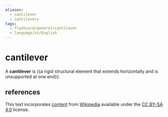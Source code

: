 ```yaml
---
aliases:
  - cantilever
  - cantilevers
tags:
  - flashcard/general/cantilever
  - language/in/English
---
```


# cantilever

A __cantilever__ is {{a rigid structural element that extends horizontally and is unsupported at one end}}. <!--SR:!2025-04-09,251,330-->

## references

This text incorporates [content](https://en.wikipedia.org/wiki/cantilever) from [Wikipedia](Wikipedia.md) available under the [CC BY-SA 4.0](https://creativecommons.org/licenses/by-sa/4.0/) license.
